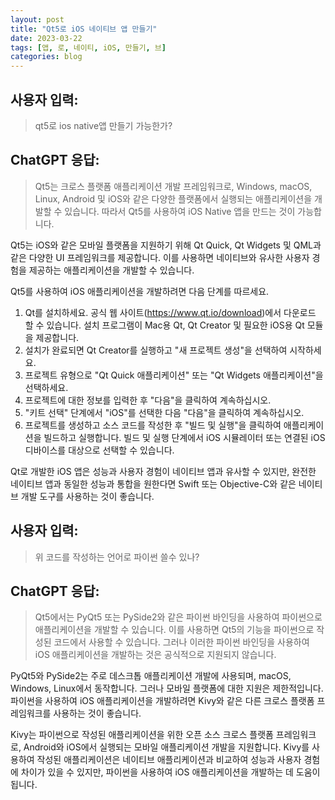 ```yaml
---
layout: post
title: "Qt5로 iOS 네이티브 앱 만들기"
date: 2023-03-22
tags: [앱, 로, 네이티, iOS, 만들기, 브]
categories: blog
---
```


## 사용자 입력:
> qt5로 ios native앱 만들기 가능한가?

## ChatGPT 응답:
> Qt5는 크로스 플랫폼 애플리케이션 개발 프레임워크로, Windows, macOS, Linux, Android 및 iOS와 같은 다양한 플랫폼에서 실행되는 애플리케이션을 개발할 수 있습니다. 따라서 Qt5를 사용하여 iOS Native 앱을 만드는 것이 가능합니다.

Qt5는 iOS와 같은 모바일 플랫폼을 지원하기 위해 Qt Quick, Qt Widgets 및 QML과 같은 다양한 UI 프레임워크를 제공합니다. 이를 사용하면 네이티브와 유사한 사용자 경험을 제공하는 애플리케이션을 개발할 수 있습니다.

Qt5를 사용하여 iOS 애플리케이션을 개발하려면 다음 단계를 따르세요.

1. Qt를 설치하세요. 공식 웹 사이트(https://www.qt.io/download)에서 다운로드 할 수 있습니다. 설치 프로그램이 Mac용 Qt, Qt Creator 및 필요한 iOS용 Qt 모듈을 제공합니다.
2. 설치가 완료되면 Qt Creator를 실행하고 "새 프로젝트 생성"을 선택하여 시작하세요.
3. 프로젝트 유형으로 "Qt Quick 애플리케이션" 또는 "Qt Widgets 애플리케이션"을 선택하세요.
4. 프로젝트에 대한 정보를 입력한 후 "다음"을 클릭하여 계속하십시오.
5. "키트 선택" 단계에서 "iOS"를 선택한 다음 "다음"을 클릭하여 계속하십시오.
6. 프로젝트를 생성하고 소스 코드를 작성한 후 "빌드 및 실행"을 클릭하여 애플리케이션을 빌드하고 실행합니다. 빌드 및 실행 단계에서 iOS 시뮬레이터 또는 연결된 iOS 디바이스를 대상으로 선택할 수 있습니다.

Qt로 개발한 iOS 앱은 성능과 사용자 경험이 네이티브 앱과 유사할 수 있지만, 완전한 네이티브 앱과 동일한 성능과 통합을 원한다면 Swift 또는 Objective-C와 같은 네이티브 개발 도구를 사용하는 것이 좋습니다.

## 사용자 입력:
> 위 코드를 작성하는 언어로 파이썬 쓸수 있나?

## ChatGPT 응답:
> Qt5에서는 PyQt5 또는 PySide2와 같은 파이썬 바인딩을 사용하여 파이썬으로 애플리케이션을 개발할 수 있습니다. 이를 사용하면 Qt5의 기능을 파이썬으로 작성된 코드에서 사용할 수 있습니다. 그러나 이러한 파이썬 바인딩을 사용하여 iOS 애플리케이션을 개발하는 것은 공식적으로 지원되지 않습니다.

PyQt5와 PySide2는 주로 데스크톱 애플리케이션 개발에 사용되며, macOS, Windows, Linux에서 동작합니다. 그러나 모바일 플랫폼에 대한 지원은 제한적입니다. 파이썬을 사용하여 iOS 애플리케이션을 개발하려면 Kivy와 같은 다른 크로스 플랫폼 프레임워크를 사용하는 것이 좋습니다.

Kivy는 파이썬으로 작성된 애플리케이션을 위한 오픈 소스 크로스 플랫폼 프레임워크로, Android와 iOS에서 실행되는 모바일 애플리케이션 개발을 지원합니다. Kivy를 사용하여 작성된 애플리케이션은 네이티브 애플리케이션과 비교하여 성능과 사용자 경험에 차이가 있을 수 있지만, 파이썬을 사용하여 iOS 애플리케이션을 개발하는 데 도움이 됩니다.

